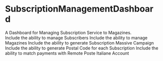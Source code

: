 # SubscriptionManagementDashboard
A Dashboard for Managing  Subscription Service to Magazines.  
Include the ability to manage Subscribers
Include the ability to manage Magazines
Include the ability to generate Subscription Massive Campaign
Include the ability to generate Postal Code for each Subscription
Include the ability to match payments with Remote Poste Italiane Account 
